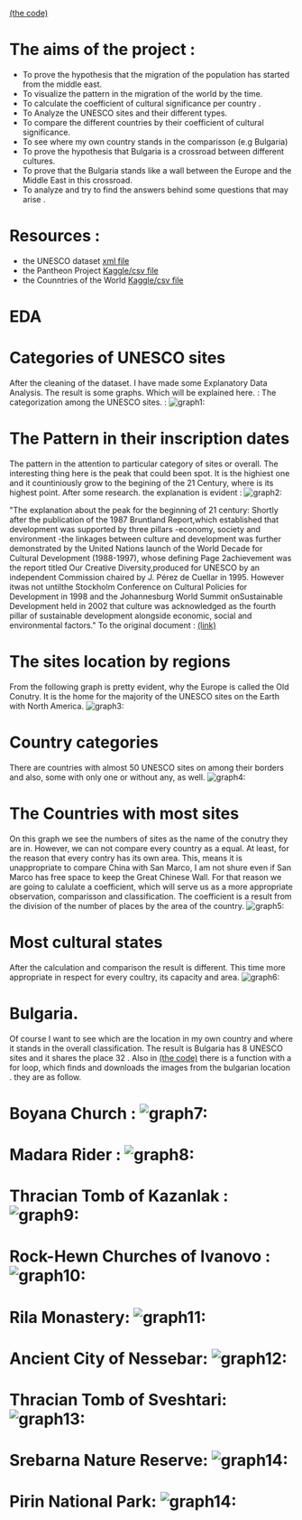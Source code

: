 [(the code)](https://github.com/indzhov/Cultural-spread/blob/master/Untitled.ipynb)  

# The aims of the project : 
- To prove the hypothesis that the migration of the population has started from the middle east. 
- To visualize the pattern in the migration of the world by the time. 
- To calculate the coefficient of cultural significance per country .
- To Analyze the UNESCO sites and their different types. 
- To compare the different countries by their coefficient of cultural significance. 
- To see where my own country stands in the comparisson (e.g Bulgaria)
- To prove the hypothesis that Bulgaria is a crossroad between different cultures. 
- To prove that the Bulgaria stands like a wall between the Europe and the Middle East in this crossroad. 
- To analyze and try to find the answers behind some questions that may arise .

# Resources : 
- the UNESCO dataset [xml file](https://whc.unesco.org/en/list/xml/) 
- the Pantheon Project [Kaggle/csv file](https://www.kaggle.com/mit/pantheon-project)
- the Counntries of the World [Kaggle/csv file](https://www.kaggle.com/fernandol/countries-of-the-world)

# EDA 
# Categories of UNESCO sites
After the cleaning of the dataset. I have made some Explanatory Data Analysis. The result is some graphs. Which will be explained here. : 
The categorization among the UNESCO sites. :
![graph1: ](graphs/types.png) 


# The Pattern in their inscription dates
The pattern in the attention to particular category of sites or overall. 
The interesting thing here is the peak that could been spot. It is the highiest one and it countiniously grow to the begining of the 21 Century, where is its highest point. After some research. the explanation is evident : 
![graph2: ](graphs/attention.png)


"The explanation about the peak for the beginning of 21 century: Shortly after the publication of the 1987 Bruntland Report,which established that development was supported by three pillars -economy, society and environment -the linkages between culture and development was further demonstrated by the United Nations launch of the World Decade for Cultural Development (1988-1997), whose defining Page 2achievement was the report titled Our Creative Diversity,produced for UNESCO by an independent Commission chaired by J. Pérez de Cuellar in 1995. However itwas not untilthe Stockholm Conference on Cultural Policies for Development in 1998 and the Johannesburg World Summit onSustainable Development held in 2002 that culture was acknowledged as the fourth pillar of sustainable development alongside economic, social and environmental factors." To the original document : [(link)](https://unesdoc.unesco.org/ark:/48223/pf0000225460)  

# The sites location by regions
From the following graph is pretty evident, why the Europe is called the Old Conutry. It is the home for the majority of the UNESCO sites on the Earth with North America. 
![graph3: ](graphs/regions.png)

# Country categories
There are countries with almost 50 UNESCO sites on among their borders and also, some with only one or without any, as well. 
![graph4: ](graphs/states.png)


# The Countries with most sites
On this graph we see the numbers of sites as the name of the conutry they are in. However, we can not compare every country as a equal. At least, for the reason that every contry has its own area. This, means it is unappropriate to compare China with San Marco, I am not shure even if San Marco has free space to keep the Great Chinese Wall. For that reason we are going to calulate a coefficient, which will serve us as a more appropriate observation, comparisson and classification. The coefficient is a result from the division of the number of places by the area of the country. 
![graph5: ](graphs/most_cultural_countries.png)

# Most cultural states 
After the calculation and comparison the result is different. This time more appropriate in respect for every coultry, its capacity and area. 
![graph6: ](graphs/top_ten_most_cultural_states.png)

# Bulgaria. 
Of course I want to see which are the location in my own country and where it stands in the overall classification. 
The result is Bulgaria has 8 UNESCO sites and it shares the place 32 . Also in [(the code)](https://github.com/indzhov/Cultural-spread/blob/master/Untitled.ipynb) there is a function with a for loop, which finds and downloads the images from the bulgarian location . they are as follow. 

# Boyana Church : ![graph7: ](Bulgaria/Bulgaria-0.jpg)
# Madara Rider : ![graph8: ](Bulgaria/Bulgaria-1.jpg)
# Thracian Tomb of Kazanlak : ![graph9: ](Bulgaria/Bulgaria-2.jpg)
# Rock-Hewn Churches of Ivanovo : ![graph10: ](Bulgaria/Bulgaria-3.jpg)
# Rila Monastery: ![graph11: ](Bulgaria/Bulgaria-4.jpg)
# Ancient City of Nessebar: ![graph12: ](Bulgaria/Bulgaria-5.jpg)
# Thracian Tomb of Sveshtari: ![graph13: ](Bulgaria/Bulgaria-6.jpg)
# Srebarna Nature Reserve: ![graph14: ](Bulgaria/Bulgaria-7.jpg)
# Pirin National Park: ![graph14: ](Bulgaria/Bulgaria-8.jpg)


